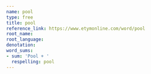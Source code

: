```yaml
---
name: pool
type: free
title: pool
reference_link: https://www.etymonline.com/word/pool
root_name: 
root_language: 
denotation: 
word_sums:
- sum: 'Pool + '
  respelling: pool
---
```

